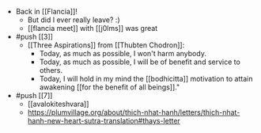 - Back in [[Flancia]]!
  - But did I ever really leave? :)
  - [[flancia meet]] with [[j0lms]] was great
- #push [[3]]
  - [[Three Aspirations]] from [[Thubten Chodron]]:
    - Today, as much as possible, I won't harm anybody.
    - Today, as much as possible, I will be of benefit and service to others.
    - Today, I will hold in my mind the [[bodhicitta]] motivation to attain awakening [[for the benefit of all beings]]."
- #push [[7]]
  - [[avalokiteshvara]]
  - https://plumvillage.org/about/thich-nhat-hanh/letters/thich-nhat-hanh-new-heart-sutra-translation#thays-letter
